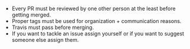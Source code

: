 - Every PR must be reviewed by one other person at the least before getting merged.
- Proper tags must be used for organization + communication reasons.
- Travis must pass before merging.
- If you want to tackle an issue assign yourself or if you want to suggest someone else assign them.
